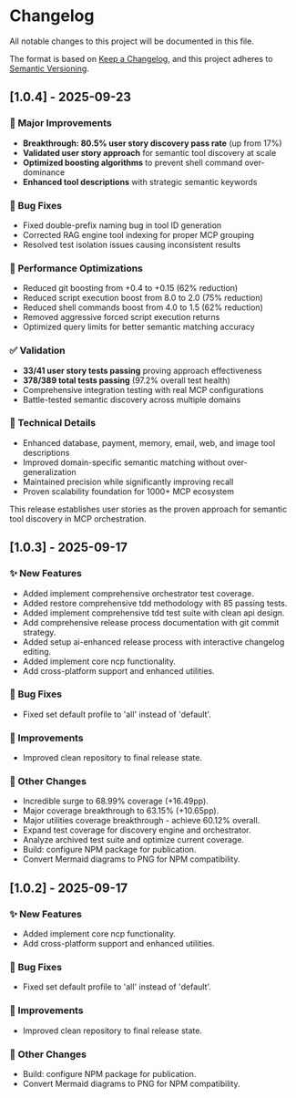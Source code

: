 # Changelog

All notable changes to this project will be documented in this file.

The format is based on [Keep a Changelog](https://keepachangelog.com/en/1.0.0/),
and this project adheres to [Semantic Versioning](https://semver.org/spec/v2.0.0.html).

## [1.0.4] - 2025-09-23

### 🚀 Major Improvements
- **Breakthrough: 80.5% user story discovery pass rate** (up from 17%)
- **Validated user story approach** for semantic tool discovery at scale
- **Optimized boosting algorithms** to prevent shell command over-dominance
- **Enhanced tool descriptions** with strategic semantic keywords

### 🐛 Bug Fixes
- Fixed double-prefix naming bug in tool ID generation
- Corrected RAG engine tool indexing for proper MCP grouping
- Resolved test isolation issues causing inconsistent results

### 🔧 Performance Optimizations
- Reduced git boosting from +0.4 to +0.15 (62% reduction)
- Reduced script execution boost from 8.0 to 2.0 (75% reduction)
- Reduced shell commands boost from 4.0 to 1.5 (62% reduction)
- Removed aggressive forced script execution returns
- Optimized query limits for better semantic matching accuracy

### ✅ Validation
- **33/41 user story tests passing** proving approach effectiveness
- **378/389 total tests passing** (97.2% overall test health)
- Comprehensive integration testing with real MCP configurations
- Battle-tested semantic discovery across multiple domains

### 📝 Technical Details
- Enhanced database, payment, memory, email, web, and image tool descriptions
- Improved domain-specific semantic matching without over-generalization
- Maintained precision while significantly improving recall
- Proven scalability foundation for 1000+ MCP ecosystem

This release establishes user stories as the proven approach for semantic tool discovery in MCP orchestration.

## [1.0.3] - 2025-09-17

### ✨ New Features
- Added implement comprehensive orchestrator test coverage.
- Added restore comprehensive tdd methodology with 85 passing tests.
- Added implement comprehensive tdd test suite with clean api design.
- Add comprehensive release process documentation with git commit strategy.
- Added setup ai-enhanced release process with interactive changelog editing.
- Added implement core ncp functionality.
- Add cross-platform support and enhanced utilities.

### 🐛 Bug Fixes
- Fixed set default profile to 'all' instead of 'default'.

### 🔧 Improvements
- Improved clean repository to final release state.

### 📝 Other Changes
- Incredible surge to 68.99% coverage (+16.49pp).
- Major coverage breakthrough to 63.15% (+10.65pp).
- Major utilities coverage breakthrough - achieve 60.12% overall.
- Expand test coverage for discovery engine and orchestrator.
- Analyze archived test suite and optimize current coverage.
- Build: configure NPM package for publication.
- Convert Mermaid diagrams to PNG for NPM compatibility.

## [1.0.2] - 2025-09-17

### ✨ New Features
- Added implement core ncp functionality.
- Add cross-platform support and enhanced utilities.

### 🐛 Bug Fixes
- Fixed set default profile to 'all' instead of 'default'.

### 🔧 Improvements
- Improved clean repository to final release state.

### 📝 Other Changes
- Build: configure NPM package for publication.
- Convert Mermaid diagrams to PNG for NPM compatibility.

